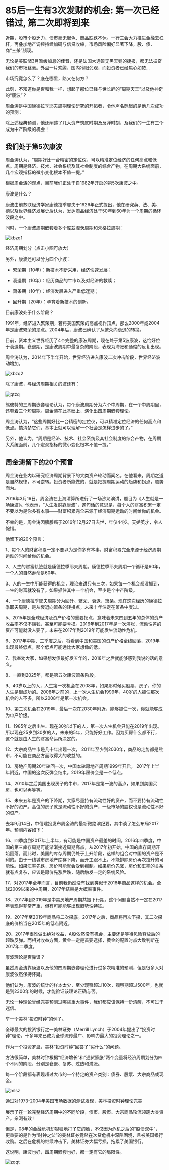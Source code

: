 # 85后一生有3次发财的机会: 第一次已经错过, 第二次即将到来

近期，股市个股乏力、债市毫无起色、商品跌跌不休。一行三会大力推进金融去杠杆，再叠加地产调控持续加码与信贷收缩，市场风险偏好显著下降，股、债、商“三杀”频现。

无论是美联储3月暂缓加息的佳音，还是法国大选暂无黑天鹅的捷报，都无法振奋我们的市场丝毫。外盘一片欢腾，国内冷眼旁观，而投资者已经焦心如焚...

市场究竟怎么了？底在哪里，路又在何方？

此刻，不知道你是否和我一样，想起了那位已经与世长辞的“周期天王”以及他神奇的“康波”？

周金涛是中国康德拉季耶夫周期理论研究的开拓者，令他声名鹊起的是他几次成功的预测：

除上述经典预测，他还阐述了几大资产筑底时期及反弹时刻，及我们的一生有三个成为中产阶级的机会！

## 我们处于第5次康波

周金涛认为，“周期好比一台精密的定位仪，可以精准定位经济的任何高点和低点。周期是经济、技术、社会系统及其社会制度的综合产物，在周期大系统面前，几个宏观指标的微小变化根本不值一提。”

根据周金涛的观点，目前我们正处于自1982年开启的第5次康波之中。

康波是什么？

康波由前苏联经济学家康德拉季耶夫于1926年正式提出，他在研究英、法、美、德以及世界经济发展史后认为，发达商品经济处于50年到60年为一个周期的循环波段之中。

同时，一个康波周期嵌套着多个库兹涅茨周期和朱格拉周期：

![kbzq1](./pic/7071645725433391615.jpg)

经济周期划分（点击小图可放大）

另外，康波还可以分为四个小波：

- 繁荣期（10年）：新技术不断采用，经济快速发展；

- 衰退期（10年）：经历商品的牛市以及对经济的救赎；

- 萧条期（10年）：经济发展进入严重低迷期；

- 回升期（20年）：孕育着新技术的创新。

目前康波处于什么阶段？ 

1991年，经济进入繁荣期，若将美国繁荣的高点视作顶点，那么2000年或2004年是康波繁荣的顶点。2004年后，康波已确认了从繁荣向衰退的转换。

目前，资本主义世界经历了4个完整的康波周期，现在处于第5波康波，这恰好位于衰退期。衰退期，是康波周期中最复杂的阶段，表现为滞胀和通缩的反复出现。

周金涛认为，2014年下半年开始，世界经济进入康波二次冲击阶段，世界经济波动增加。

![kbzq2](./pic/8875166497342431105.jpg)

除了康波，与经济周期相关的波还有：

![qtzq](./pic/14485175066043580864.jpg)

熊彼特的三周期嵌套理论认为，每个康波周期分为六个中周期，在一个中周期里，还套着三个短周期。周金涛在此基础上，演化出四周期嵌套理论。

周金涛认为，“这些周期好比一台精密的定位仪，可以精准定位经济的任何高点和低点。搞清楚它们，基本上就可以理解一个社会是怎样进步的了。”

另外，他认为，“周期是经济、技术、社会系统及其社会制度的综合产物，在周期大系统面前，几个宏观指标的微小变化根本不值一提，”

## 周金涛留下的20个预言

周金涛在业内以研究经济周期背景下的大类资产轮动而闻名。在他看来，周期之道是自然规律，不可逆转。投资者所能做的，就是把握周期运动的趋势和拐点，顺势而为。

2016年3月16日，周金涛在上海清算所进行了一场沙龙演讲，题目为《人生就是一场康波》。他表示，“人生发财靠康波”，这句话的意思是，每个人的财富积累一定不要以为是你多有本事——财富积累完全来源于经济周期运动的时间给你的机会。

不幸的是，周金涛因胰腺癌于2016年12月27日去世，年仅44岁。天妒英才，令人惋惜。

他留下的20个预言：

1、每个人的财富积累一定不要以为是你多有本事，财富积累完全来源于经济周期运动的时间给你的机会。

2、人生的财富轨迹就是康德拉季耶夫周期。康德拉季耶夫周期一个循环是60年，一个人的自然寿命是60年。

3、人的一生中所能获得的机会，理论来讲只有三次，如果每一个机会都没抓到，一生的财富就没有了。如果抓住其中一个机会，至少是个中产阶级。

4、一个康德拉季耶夫周期分为回升、繁荣、衰退、箫条。现在这次经历的康德拉季耶夫周期，是从衰退向箫条的转换点，未来十年注定在箫条中度过。

5、2015年是全球经济及资产价格的重要拐点，意味着未来四到五年的总体的资产收益率不仅不赚钱，甚至可能要亏损。2016年到2017年是一次滞胀，流动性差的资产可能就没人要了。未来在2017年到2019年可能发生流动性危机。

6、2017年中期、三季度之后，将看到中国和美国的资产价格全线回落，2019年出现最终低点，那个低点可能远比大家想像的低。

7、我奉劝大家，如果想发债最好发五年的，2018年之后就能够感到我说的话的意义。

8、一直到2025年，都是第五次康波箫条阶段。

9、40岁以上的人，人生第一次机会在2008年，如果那时候买股票、房子，你的人生是很成功的。2008年之前的，上一次人生机会1999年，40岁的人抓住那次机会的人不多，所以2008年是第一次机会。

10、第二次机会在2019年，最后一次在2030年附近，能够抓住一次，你就能够成为中产阶级。

11、1985年之后出生、现在30岁以下的人，第一次人生机会只能在2019年出现。所以现在25岁到30岁的人，未来的5年，只能好好工作。因为买房什么都不行，这个就是由人生的财富命运所决定的。

12、大宗商品牛市是几十年出现一次， 2011年至少到2030年，商品的走势都是熊市，不可能在商品方面取得大的收益的。

13、房地产周期20年轮回一次，中国本轮房地产周期1999年开启， 2017年上半年附近，中国的这次反弹会结束。2019年房价会是一个低点。

14、2010年之后美国出现房子的牛市，2017年是第一波的高点，如果到美国买房，也可以再等等。

15、未来五年是资产的下降期，大家尽量持有流动性好的资产，而不要持有流动性不好的资产。高位的房子就是流动性不好的资产，一级市场的股权也是流动性不好的资产。

去年9月14日，中信建投发布周金涛的最新微路演纪要，其中谈了怎么布局2017年。预测内容如下：

16、四季度到2017年上半年，有可能是中国资产最差的时间。2016年四季度，中国的第三库存周期可能渐渐接近周期高点，从2017年初开始，中国的库存周期开始回落。而此时，美国的库存周期仍处于上升阶段，这样的组合对中国的资产是不利的。由于一线城市房地产库存下降，而开工跟不上，不能排除房价再次拉升的可能性。如果汇率先跌，房价可能就会受到抑制。如果房价先涨，房价和汇率的关系就有点复杂，应该是房价先涨后跌，随后触发一定的系统风险。

17、对2017年全年而言，目前我仍然没有找到类似于2016年商品这样的机会。全球2009以来的中周期，2017年结束是大概率事件。

18、2017年到2019年是中美房地产周期共振下行期。这个问题当然不一定在2017年表现得非常严重，但有可能能够出现趋势性特征。

19、2017年至2019年商品将二次探底。2017年之后，商品将再次下探，其二次探底的价格当在2015年的低点附近。

20、2017年很难做出绝对收益，A股依然没有机会，主要还是等待风险释放后的超跌反弹。而相对收益方面，黄金一定是首要选择，黄金的配置时点大致判断在2017年二季度。

康波理论是否靠谱？

虽然周金涛靠康波以及他的四周期嵌套理论进行过多次精准的预测，但是很多人对康波依然保持怀疑。

他们认为，康波的统计的样本太少，至少观察超过10次，观察期超过500年，也就是到2300年的时候，才能验证该理论正确与否。

无论一种理论曾经完美预测过哪些重大事件，我们都应该保持一份清醒，不可过于迷信。

举一个美林“投资时钟”的例子。

全球最大的投资银行之一美林证券（Merrill Lynch）于2004年提出了“投资时钟”理论，十多年来已成为全球流传最广、影响力最大的投资理论之一。

作为一个投资罗盘，美林“投资时钟”回答了“买什么”的问题。

方法很简单，美林时钟根据“经济增长”和“通货膨胀”两个变量将经济周期划分为四个不同的阶段，分别是衰退、复苏、过热和滞胀。

每一个阶段都有表现超过大市的一个特定的资产类别：债券、股票、大宗商品或现金。

![mlsz](./pic/15908723918444898279.jpg)

通过对1973-2004年美国市场数据的测试发现，美林投资时钟理论完美

展示了在一轮完整经济周期中的不同阶段，债市、股市、大宗商品轮流领跑大类资产。亲测有效！

但是，08年的金融危机却狠狠地打了它的脸，不仅因为危机之后的“股债双牛”，更重要的是作为“时钟之父”的美林证券竟然在次贷危机中深陷困境，且被美国银行收购。之后在危机的继续冲击下，美林证券大幅亏损，拖累了美国银行。

这说明，康波也好，四周期嵌套也好，都一定有它的局限性。

![zqqt](./pic/1596963151902970216.jpg)